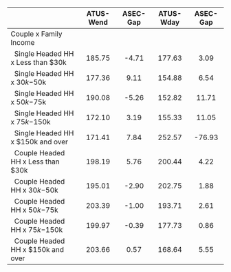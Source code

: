 
|                      |    ATUS-Wend |     ASEC-Gap |    ATUS-Wday |     ASEC-Gap |
| -------------------- | :----------: | :----------: | :----------: | :----------: |
| Couple x Family Income |              |              |              |              |
| &nbsp;&nbsp;Single Headed HH x Less than $30k |       185.75 |        -4.71 |       177.63 |         3.09 |
| &nbsp;&nbsp;Single Headed HH x $30k-$50k |       177.36 |         9.11 |       154.88 |         6.54 |
| &nbsp;&nbsp;Single Headed HH x $50k-$75k |       190.08 |        -5.26 |       152.82 |        11.71 |
| &nbsp;&nbsp;Single Headed HH x $75k-$150k |       172.10 |         3.19 |       155.33 |        11.05 |
| &nbsp;&nbsp;Single Headed HH x $150k and over |       171.41 |         7.84 |       252.57 |       -76.93 |
| &nbsp;&nbsp;Couple Headed HH x Less than $30k |       198.19 |         5.76 |       200.44 |         4.22 |
| &nbsp;&nbsp;Couple Headed HH x $30k-$50k |       195.01 |        -2.90 |       202.75 |         1.88 |
| &nbsp;&nbsp;Couple Headed HH x $50k-$75k |       203.39 |        -1.00 |       193.71 |         2.61 |
| &nbsp;&nbsp;Couple Headed HH x $75k-$150k |       199.97 |        -0.39 |       177.73 |         0.86 |
| &nbsp;&nbsp;Couple Headed HH x $150k and over |       203.66 |         0.57 |       168.64 |         5.55 |

